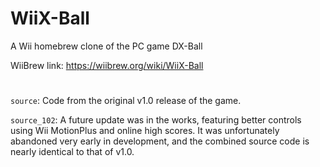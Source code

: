 # WiiX-Ball
A Wii homebrew clone of the PC game DX-Ball

WiiBrew link: https://wiibrew.org/wiki/WiiX-Ball
#

`source`: Code from the original v1.0 release of the game.

`source_102`: A future update was in the works, featuring better controls using Wii MotionPlus and online high scores. It was unfortunately abandoned very early in development, and the combined source code is nearly identical to that of v1.0.

